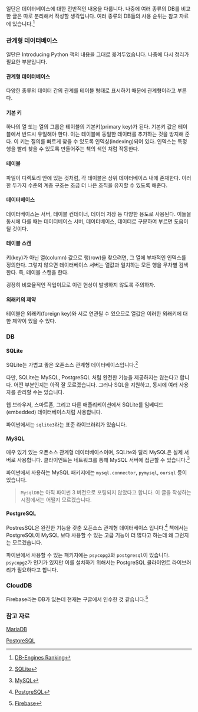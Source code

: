 일단은 데이터베이스에 대한 전반적인 내용을 다룹니다. 나중에 여러 종류의 DB를 비교한 글은 따로 분리해서 작성할 생각입니다. 여러 종류의 DB들의 사용 순위는 참고 자료에 있습니다.[^DB-Engines Ranking]

### 관계형 데이터베이스

일단은 Introducing Python 책의 내용을 그대로 옮겨두었습니다. 나중에 다시 정리가 필요한 부분입니다.

#### 관계형 데이터베이스

다양한 종류의 데이터 간의 관계를 테이블 형태로 표시하기 때문에 관계형이라고 부른다.
 
#### 기본 키

하나의 열 또는 열의 그룹은 테이블의 기본키(primary key)가 된다. 기본키 값은 테이블에서 반드시 유일해야 한다. 이는 테이블에 동일한 데이터를 추가하는 것을 방지해 준다. 이 키는 질의를 빠르게 찾을 수 있도록 인덱싱(indexing)되어 있다. 인덱스는 특정 행을 빨리 찾을 수 있도록 만들어주는 책의 색인 처럼 작동한다.

#### 테이블 

파일이 디렉토리 안에 있는 것처럼, 각 테이블은 상위 데이터베이스 내에 존재한다. 이러한 두가지 수준의 계층 구조는 조금 더 나은 조직을 유지할 수 있도록 해준다.

#### 데이터베이스

데이터베이스는 서버, 테이블 컨테이너, 데이터 저장 등 다양한 용도로 사용된다. 이들을 동시에 다룰 때는 데이터베이스 서버, 데이터베이스, 데이터로 구분하여 부르면 도움이 될 것이다. 

#### 테이블 스캔

키(key)가 아닌 열(column) 값으로 행(row)을 찾으려면, 그 열에 부차적인 인덱스를 정의한다. 그렇지 않으면 데이터베이스 서버는 열값과 일치하는 모든 행을 무차별 검색한다. 즉, 테이블 스캔을 한다. 

굉장히 비효율적인 작업이므로 이런 현상이 발생하지 않도록 주의하자.

#### 외래키의 제약

테이블은 외래키(foreign key)와 서로 연관될 수 있으므로 열값은 이러한 외래키에 대한 제약이 있을 수 있다.

### DB

#### SQLite

SQLite는 가볍고 좋은 오픈소스 관계형 데이터베이스입니다.[^SQLite] 

다만, SQLite는 MySQL, PostgreSQL 처럼 완전한 기능을 제공하지는 않는다고 합니다. 어떤 부분인지는 아직 잘 모르겠습니다. 그러나 SQL을 지원하고, 동시에 여러 사용자를 관리할 수는 있습니다.

웹 브라우저, 스마트폰, 그리고 다른 애플리케이션에서 SQLite를 임베디드(embedded) 데이터베이스처럼 사용합니다.

파이썬에서는 `sqlite3`라는 표준 라이브러리가 있습니다.

#### MySQL

매우 있기 있는 오픈소스 관계형 데이터베이스이며, SQLite와 달리 MySQL은 실제 서버로 사용합니다. 클라이언트는 네트워크를 통해 MySQL 서버에 접근할 수 있습니다.[^MySQL]

파이썬에서 사용하는 MySQL 패키지에는 `mysql.connector`, `pymysql`, `oursql` 등이 있습니다. 

> `MysqlDB`는 아직 파이썬 3 버전으로 포팅되지 않았다고 합니다. 이 글을 작성하는 시점에서는 어떨지 모르겠습니다.

#### PostgreSQL

PostresSQL은 완전한 기능을 갖춘 오픈소스 관계형 데이터베이스 입니다.[^PostgreSQL] 책에서는 PostgreSQL이 MySQL 보다 사용할 수 있는 고급 기능이 더 많다고 하는데 왜 그런지는 모르겠습니다.

파이썬에서 사용할 수 있는 패키지에는 `psycopg2`와 `postgresql`이 있습니다. `psycopg2`가 인기가 있지만 이를 설치하기 위해서는 PostgreSQL 클라이언트 라이브러리가 필요하다고 합니다.

### CloudDB

Firebase라는 DB가 있는데 현재는 구글에서 인수한 것 같습니다.[^firebase]

### 참고 자료

[^SQLite]: [SQLite](http://www.sqlite.org)
 
[^MySQL]: [MySQL](http://www.mysql.com)

[^DB-Engines Ranking]: [DB-Engines Ranking](http://db-engines.com/en/ranking)

[MariaDB](https://mariadb.org)

[^PostgreSQL]: [PostgreSQL](http://www.postgresql.org)

[PostgreSQL](https://en.wikipedia.org/wiki/PostgreSQL)

[^firebase]: [Firebase](https://www.firebase.com)

